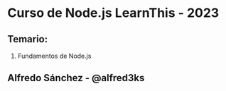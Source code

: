 # Curso de Node.js LearnThis - 2023

## Temario:

1. Fundamentos de Node.js


## Alfredo Sánchez - @alfred3ks